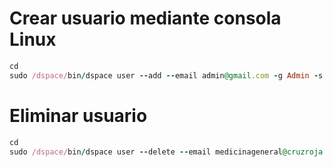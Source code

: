 # Crear usuario mediante consola Linux
```ruby
cd
sudo /dspace/bin/dspace user --add --email admin@gmail.com -g Admin -s Imbabura --password 12345678
```
# Eliminar usuario
```ruby
cd
sudo /dspace/bin/dspace user --delete --email medicinageneral@cruzroja.org.ec
```
